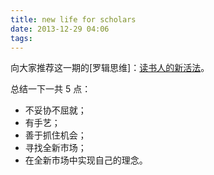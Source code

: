 ```yaml
---
title: new life for scholars
date: 2013-12-29 04:06
tags:
---
```


向大家推荐这一期的[罗辑思维]：[读书人的新活法](http://v.youku.com/v_show/id_XNjUzMzY3MTg4.html)。

总结一下一共 5 点：
- 不妥协不屈就；
- 有手艺；
- 善于抓住机会；
- 寻找全新市场；
- 在全新市场中实现自己的理念。
